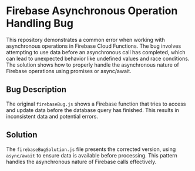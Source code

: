# Firebase Asynchronous Operation Handling Bug

This repository demonstrates a common error when working with asynchronous operations in Firebase Cloud Functions. The bug involves attempting to use data before an asynchronous call has completed, which can lead to unexpected behavior like undefined values and race conditions. The solution shows how to properly handle the asynchronous nature of Firebase operations using promises or async/await.

## Bug Description
The original `firebaseBug.js` shows a Firebase function that tries to access and update data before the database query has finished.  This results in inconsistent data and potential errors.

## Solution
The `firebaseBugSolution.js` file presents the corrected version, using `async/await` to ensure data is available before processing. This pattern handles the asynchronous nature of Firebase calls effectively.